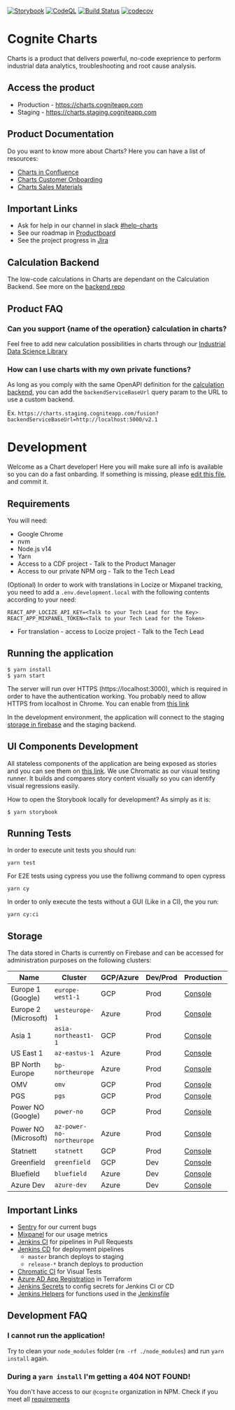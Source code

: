 [![Storybook](https://github.com/storybookjs/brand/blob/master/badge/badge-storybook.svg)](http://www.chromatic.com/library?appId=61a0daa593486a003a8f7f81) [![CodeQL](https://github.com/cognitedata/cognite-charts/actions/workflows/codeql-analysis.yml/badge.svg)](https://github.com/cognitedata/cognite-charts/actions/workflows/codeql-analysis.yml) [![Build Status](https://cd.jenkins.cognite.ai/job/cognitedata-cd/job/cognite-charts/job/master/badge/icon)](https://cd.jenkins.cognite.ai/job/cognitedata-cd/job/cognite-charts/job/master/) [![codecov](https://codecov.io/gh/cognitedata/cognite-charts/branch/master/graph/badge.svg?token=AZUYP4ALUF)](https://codecov.io/gh/cognitedata/cognite-charts)

# Cognite Charts

Charts is a product that delivers powerful, no-code exeprience to perform industrial data analytics, troubleshooting and root cause analysis.

## Access the product

- Production - https://charts.cogniteapp.com
- Staging - https://charts.staging.cogniteapp.com

## Product Documentation

Do you want to know more about Charts? Here you can have a list of resources:

- [Charts in Confluence](https://cognitedata.atlassian.net/wiki/spaces/PI/pages/3151659142/Charts)
- [Charts Customer Onboarding](https://cognitedata.atlassian.net/wiki/spaces/PI/pages/2947317901/Charts+onboarding)
- [Charts Sales Materials](https://cognitedata.atlassian.net/wiki/spaces/PI/pages/3148218379/Charts+-+Sales+Marketing+Materials)

## Important Links

- Ask for help in our channel in slack [#help-charts](https://cognitedata.slack.com/archives/C01TVBJTHNK)
- See our roadmap in [Productboard](https://cognite.productboard.com/roadmap/3427775-charts-team-sprint-planning)
- See the project progress in [Jira](https://cognitedata.atlassian.net/browse/CHART)

## Calculation Backend

The low-code calculations in Charts are dependant on the Calculation Backend. See more on the [backend repo](https://github.com/cognitedata/calculations-backend)

## Product FAQ

### Can you support {name of the operation} calculation in charts?

Feel free to add new calculation possibilities in charts through our [Industrial Data Science Library](https://github.com/cognitedata/indsl)

### How can I use charts with my own private functions?

As long as you comply with the same OpenAPI definition for the [calculation backend](#calculation-backend), you can add the `backendServiceBaseUrl` query param to the URL to use a custom backend.

Ex. `https://charts.staging.cogniteapp.com/fusion?backendServiceBaseUrl=http://localhost:5000/v2.1`

# Development

Welcome as a Chart developer! Here you will make sure all info is available so you can do a fast onbarding. If something is missing, please [edit this file](https://github.com/cognitedata/cognite-charts/edit/master/README.md), and commit it.

## Requirements

You will need:

- Google Chrome
- nvm
- Node.js v14
- Yarn
- Access to a CDF project - Talk to the Product Manager
- Access to our private NPM org - Talk to the Tech Lead

(Optional) In order to work with translations in Locize or Mixpanel tracking, you need to add a `.env.development.local` with the following contents according to your need:

```
REACT_APP_LOCIZE_API_KEY=<Talk to your Tech Lead for the Key>
REACT_APP_MIXPANEL_TOKEN=<Talk to your Tech Lead for the Token>
```

- For translation - access to Locize project - Talk to the Tech Lead

## Running the application

```
$ yarn install
$ yarn start
```

The server will run over HTTPS (https://localhost:3000), which is required in order to have the authentication working. You probably need to allow HTTPS from localhost in Chrome. You can enable from [this link](chrome://flags/#allow-insecure-localhost)

In the development environment, the application will connect to the staging [storage in firebase](#storage) and the staging backend.

## UI Components Development

All stateless components of the application are being exposed as stories and you can see them on [this link](http://www.chromatic.com/library?appId=61a0daa593486a003a8f7f81).
We use Chromatic as our visual testing runner. It builds and compares story content visually so you can identify visual regressions easily.

How to open the Storybook locally for development? As simply as it is:

```
$ yarn storybook
```

## Running Tests

In order to execute unit tests you should run:

```
yarn test
```

For E2E tests using cypress you use the folliwng command to open cypress

```
yarn cy
```

In order to only execute the tests without a GUI (Like in a CI), the you run:

```
yarn cy:ci
```

## Storage

The data stored in Charts is currently on Firebase and can be accessed for administration purposes on the following clusters:

| Name                 | Cluster                   | GCP/Azure | Dev/Prod | Production                                                                                    | Staging                                                                                        |
| -------------------- | ------------------------- | --------- | -------- | --------------------------------------------------------------------------------------------- | ---------------------------------------------------------------------------------------------- |
| Europe 1 (Google)    | `europe-west1-1`          | GCP       | Prod     | [Console](https://console.firebase.google.com/project/cognitedata-production-charts/overview) | [Console](https://console.firebase.google.com/project/cognitedata-development-charts/overview) |
| Europe 2 (Microsoft) | `westeurope-1`            | Azure     | Prod     | [Console](https://console.firebase.google.com/project/westeurope-1-charts-prod/overview)      |                                                                                                |
| Asia 1               | `asia-northeast1-1`       | GCP       | Prod     | [Console](https://console.firebase.google.com/project/charts-983055760582/overview)           | [Console](https://console.firebase.google.com/project/charts-983055760582-staging/overview)    |
| US East 1            | `az-eastus-1`             | Azure     | Prod     | [Console](https://console.firebase.google.com/project/az-eastus-1-charts-prod/overview)       | [Console](https://console.firebase.google.com/project/az-eastus-1-charts-stg/overview)         |
| BP North Europe      | `bp-northeurope`          | Azure     | Prod     | [Console](https://console.firebase.google.com/project/bp-northeurope-charts-prod/overview)    | [Console](https://console.firebase.google.com/project/bp-northeurope-charts-stg/overview)      |
| OMV                  | `omv`                     | GCP       | Prod     | [Console](https://console.firebase.google.com/project/charts-637116228329/overview)           | [Console](https://console.firebase.google.com/project/charts-637116228329-staging/overview)    |
| PGS                  | `pgs`                     | GCP       | Prod     | [Console](https://console.firebase.google.com/project/charts-250195914375/overview)           | [Console](https://console.firebase.google.com/project/charts-250195914375-staging/overview)    |
| Power NO (Google)    | `power-no`                | GCP       | Prod     | [Console](https://console.firebase.google.com/project/charts-749713754370/overview)           | [Console](https://console.firebase.google.com/project/charts-749713754370-staging/overview)    |
| Power NO (Microsoft) | `az-power-no-northeurope` | Azure     | Prod     | [Console](https://console.firebase.google.com/project/az-power-no-ne-charts-prod/overview)    | [Console](https://console.firebase.google.com/project/az-power-no-ne-charts-stg/overview)      |
| Statnett             | `statnett`                | GCP       | Prod     | [Console](https://console.firebase.google.com/project/charts-599195345790/overview)           | [Console](https://console.firebase.google.com/project/charts-599195345790-staging/overview)    |
| Greenfield           | `greenfield`              | GCP       | Dev      | [Console](https://console.firebase.google.com/project/charts-510606338073/overview)           | [Console](https://console.firebase.google.com/project/charts-510606338073-staging/overview)    |
| Bluefield            | `bluefield`               | Azure     | Dev      | [Console](https://console.firebase.google.com/project/bluefield-charts-prod/overview)         | [Console](https://console.firebase.google.com/project/bluefield-charts-stg/overview)           |
| Azure Dev            | `azure-dev`               | Azure     | Dev      | [Console](https://console.firebase.google.com/project/azure-dev-charts-prod/overview)         | [Console](https://console.firebase.google.com/project/azure-dev-charts-stg/overview)           |

## Important Links

- [Sentry](https://sentry.io/organizations/cognite/issues/?project=5509609) for our current bugs
- [Mixpanel](https://eu.mixpanel.com/project/2257491/view/2804763/app/dashboards#id=1088355) for our usage metrics
- [Jenkins CI](https://ci.jenkins.cognite.ai/blue/organizations/jenkins/cognitedata-ci%2Fcognite-charts/) for pipelines in Pull Requests
- [Jenkins CD](https://cd.jenkins.cognite.ai/blue/organizations/jenkins/cognitedata-cd%2Fcognite-charts/branches/) for deployment pipelines
  - `master` branch deploys to staging
  - `release-*` branch deploys to production
- [Chromatic CI](https://www.chromatic.com/builds?appId=61a0daa593486a003a8f7f81) for Visual Tests
- [Azure AD App Registration](https://github.com/cognitedata/terraform/tree/master/aad-app-registrations/charts) in Terraform
- [Jenkins Secrets](https://github.com/cognitedata/infrastructure/tree/master/services/jenkins/sealed-secrets) to config secrets for Jenkins CI or CD
- [Jenkins Helpers](https://github.com/cognitedata/jenkins-helpers) for functions used in the [Jenkinsfile](./Jenkinsfile)

## Development FAQ

### I cannot run the application!

Try to clean your `node_modules` folder (`rm -rf ./node_modules`) and run `yarn install` again.

### During a `yarn install` I'm getting a 404 NOT FOUND!

You don't have access to our `@cognite` organization in NPM. Check if you meet all [requirements](#requirements)
